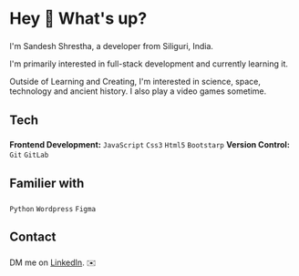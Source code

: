 <h1 align="left">Hey 👋 What's up?</h1>

###

<p align="left">I'm Sandesh Shrestha, a developer from Siliguri, India.

I'm primarily interested in full-stack development and currently learning it.

Outside of Learning and Creating, I'm interested in science, space, technology and ancient history. I also play a video games sometime.</p>

###

<h2 align="left">Tech</h2>

###

**Frontend Development:** `JavaScript` `Css3` `Html5` `Bootstarp`
**Version Control:** `Git` `GitLab`

<h2 align="left">Familier with</h2>

###
`Python` `Wordpress` `Figma`
###

<h2>Contact</h2>

###

DM me on [LinkedIn](https://www.linkedin.com/in/sandesh-shrestha-b829572b0/). ✉️ 
